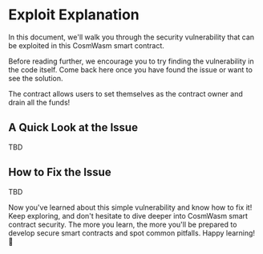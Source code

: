 # Exploit Explanation

In this document, we'll walk you through the security vulnerability that can be exploited in this CosmWasm smart contract.

Before reading further, we encourage you to try finding the vulnerability in the code itself. Come back here once you have found the issue or want to see the solution.

The contract allows users to set themselves as the contract owner and drain all the funds!

## A Quick Look at the Issue

TBD

## How to Fix the Issue

TBD

Now you've learned about this simple vulnerability and know how to fix it! Keep exploring, and don't hesitate to dive deeper into CosmWasm smart contract security. The more you learn, the more you'll be prepared to develop secure smart contracts and spot common pitfalls. Happy learning! 🚀